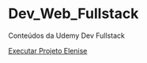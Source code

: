 # Dev_Web_Fullstack
 Conteúdos da Udemy Dev Fullstack

<a href="https://github.com/joselucas77/Dev_Web_Fullstack/blob/main/web%202.0/Projeto%20Elenise/index.html"> Executar Projeto Elenise </a>
